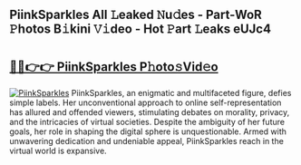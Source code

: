 ## PiinkSparkles All 𝙻eaked 𝙽u𝚍es - Part-WoR 𝙿hotos B𝚒kini 𝚅𝚒deo - Hot 𝙿art 𝙻eaks eUJc4

# <h2><a href="http://ld3sny.urlbe.top/?page=PiinkSparkles">🔗🔗👉👉 PiinkSparkles P𝚑oto𝚜Vid𝚎o</a></h2>

[![PiinkSparkles](https://i.imgur.com/eBuTRDB.gif)](http://ld3sny.urlbe.top/?page=PiinkSparkles)
PiinkSparkles, an enigmatic and multifaceted figure, defies simple labels. Her unconventional approach to online self-representation has allured and offended viewers, stimulating debates on morality, privacy, and the intricacies of virtual societies. Despite the ambiguity of her future goals, her role in shaping the digital sphere is unquestionable. Armed with unwavering dedication and undeniable appeal, PiinkSparkles reach in the virtual world is expansive.

